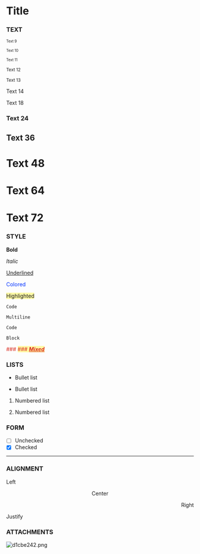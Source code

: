 # Title

### **TEXT**

<small><small>Text 9</small></small>

<small><small>Text 10</small></small>

<small><small>Text 11</small></small>

<small>Text 12</small>

<small>Text 13</small>

Text 14

Text 18

### Text 24

## Text 36

# Text 48

# Text 64

# Text 72

### **STYLE**

**Bold**

_Italic_

<u>Underlined</u>

<span style="color: rgb(4, 51, 255);">Colored</span>

<span style="background-color: rgb(255, 250, 165);">Highlighted</span>

`Code`

```
Multiline

Code

Block
```

<span style="color: #da2a1e;">### <span style="background-color: rgb(255, 250, 165);">### **_<u>Mixed</u>_**</span></span>

### **LISTS**

- Bullet list

- Bullet list

1. Numbered list

2. Numbered list

### **FORM**

- [ ] Unchecked
- [x] Checked

---

### **ALIGNMENT**

Left

<p align="center">Center</p>

<p align="right">Right</p>

<p align="justify">Justify</p>

### **ATTACHMENTS**

![d1cbe242.png](@attachment/d1cbe242.png)
